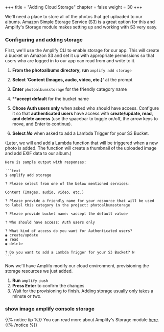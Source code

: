 +++
title = "Adding Cloud Storage"
chapter = false
weight = 30
+++

We'll need a place to store all of the photos that get uploaded to our albums. Amazon Simple Storage Service (S3) is a great option for this and Amplify's Storage module makes setting up and working with S3 very easy.

### Configuring and adding storage

First, we'll use the Amplify CLI to enable storage for our app. This will create a bucket on Amazon S3 and set it up with appropriate permissions so that users who are logged in to our app can read from and write to it. 

1. **From the photoalbums directory, run** `amplify add storage`

2. **Select 'Content (Images, audio, video, etc.)'** at the prompt

3. **Enter** `photoalbumsstorage` for the friendly category name
4. ****accept default** for the bucket name

4. **Chose Auth users only** when asked who should have access. Configure it so that **authenticated users** have access with **create/update, read, and delete access** (use the spacebar to toggle on/off, the arrow keys to move, and Enter to continue).

5. **Select _No_** when asked to add a Lambda Trigger for your S3 Bucket. 

(Later, we will and add a Lambda function that will be triggered when a new photo is added. The function will create a thumbnail of the uploaded image and add EXIF data to our album.)

    Here is sample output with responses:

    ```text
    $ amplify add storage

    ? Please select from one of the below mentioned services:
    
    Content (Images, audio, video, etc.)

    ? Please provide a friendly name for your resource that will be used to label this category in the project: photoalbumsstorage

    ? Please provide bucket name: <accept the default value>

    ? Who should have access: Auth users only

    ? What kind of access do you want for Authenticated users? 
    ◉ create/update
    ◉ read
    ◉ delete

    ? Do you want to add a Lambda Trigger for your S3 Bucket? N
    ```

Now we'll have Amplify modify our cloud environment, provisioning the storage resources we just added.

1. **Run** `amplify push` 
2. **Press Enter** to confirm the changes
3. Wait for the provisioning to finish. Adding storage usually only takes a minute or two.

### show image amplify console storage

{{% notice tip %}}
You can read more about Amplify's Storage module [here](https://aws-amplify.github.io/amplify-js/media/storage_guide).
{{% /notice %}}
